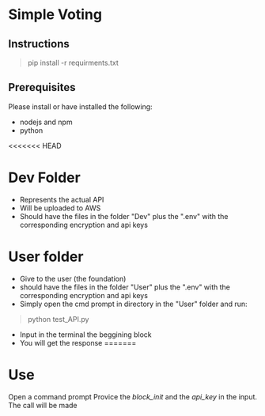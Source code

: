 # Simple Voting
## Instructions
> pip install -r requirments.txt

## Prerequisites
Please install or have installed the following:

- nodejs and npm
- python

<<<<<<< HEAD
# Dev Folder
- Represents the actual API
- Will be uploaded to AWS
- Should have the files in the folder "Dev" plus the ".env" with the corresponding encryption and api keys
  
# User folder
- Give to the user (the foundation)
- should have the files in the folder "User" plus the ".env" with the corresponding encryption and api keys
- Simply open the cmd prompt in directory in the "User" folder and run:
> python test_API.py
- Input in the terminal the beggining block
- You will get the response
=======
# Use
Open a command prompt 
Provice the *block_init* and the *api_key* in the input. The call will be made
